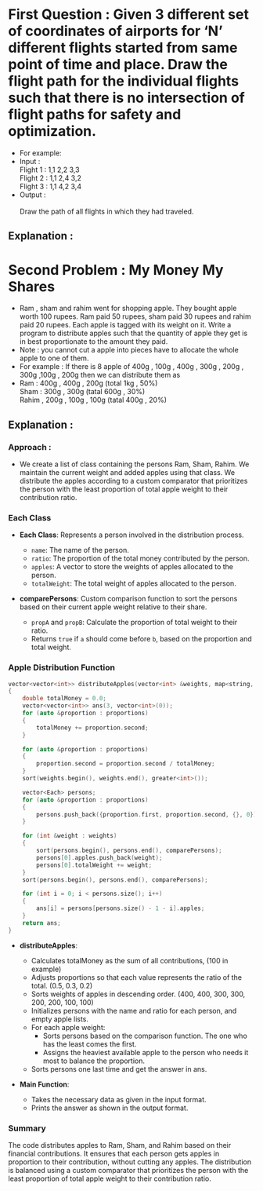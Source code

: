 # First Question : Given 3 different set of coordinates of airports for ‘N’ different flights started from same point of time and place. Draw the flight path for the individual flights such that there is no intersection of flight paths for safety and optimization.
- For example:
- Input :
<br/> Flight 1 :  1,1  2,2  3,3 
<br/> Flight 2 : 1,1  2,4  3,2
<br/> Flight 3 : 1,1  4,2  3,4					
- Output :				
<br/> Draw the path of all flights in which they had traveled.

## Explanation : 



# Second Problem : My Money My Shares
- Ram , sham and rahim went for shopping apple. They bought apple worth 100 rupees. Ram paid 50 rupees, sham paid 30 rupees  and rahim paid 20 rupees. Each apple is tagged with its weight on it.  Write a program to distribute apples such that the quantity of apple they get is in best proportionate to the amount they paid. 
- Note : you cannot cut a apple into pieces have to allocate the whole apple to one of them.
- For example : If there is 8 apple  of  400g , 100g  , 400g , 300g , 200g , 300g ,100g , 200g  then we can distribute them as 
- Ram :  400g , 400g , 200g  (total 1kg , 50%) <br/> Sham :  300g , 300g (tatal 600g , 30%) <br/> Rahim , 200g , 100g , 100g  (tatal 400g , 20%)

## Explanation : 

### Approach :
-  We create a list of class containing the persons Ram, Sham, Rahim. We maintain the current weight and added apples using that class. We distribute the apples according to a custom comparator that prioritizes the person with the least proportion of total apple weight to their contribution ratio.

### Each Class

- **Each Class**: Represents a person involved in the distribution process.
  - `name`: The name of the person.
  - `ratio`: The proportion of the total money contributed by the person.
  - `apples`: A vector to store the weights of apples allocated to the person.
  - `totalWeight`: The total weight of apples allocated to the person.


- **comparePersons**: Custom comparison function to sort the persons based on their current apple weight relative to their share.
  - `propA` and `propB`: Calculate the proportion of total weight to their ratio.
  - Returns `true` if `a` should come before `b`, based on the proportion and total weight.

### Apple Distribution Function

```cpp
vector<vector<int>> distributeApples(vector<int> &weights, map<string, double> &proportions)
{
    double totalMoney = 0.0;
    vector<vector<int>> ans(3, vector<int>(0));
    for (auto &proportion : proportions)
    {
        totalMoney += proportion.second;
    }

    for (auto &proportion : proportions)
    {
        proportion.second = proportion.second / totalMoney;
    }
    sort(weights.begin(), weights.end(), greater<int>());

    vector<Each> persons;
    for (auto &proportion : proportions)
    {
        persons.push_back({proportion.first, proportion.second, {}, 0});
    }

    for (int &weight : weights)
    {
        sort(persons.begin(), persons.end(), comparePersons);
        persons[0].apples.push_back(weight);
        persons[0].totalWeight += weight;
    }
    sort(persons.begin(), persons.end(), comparePersons);

    for (int i = 0; i < persons.size(); i++)
    {
        ans[i] = persons[persons.size() - 1 - i].apples;
    }
    return ans;
}
```

- **distributeApples**:
  - Calculates totalMoney as the sum of all contributions, (100 in example)
  - Adjusts proportions so that each value represents the ratio of the total. (0.5, 0.3, 0.2)
  - Sorts weights of apples in descending order. (400, 400, 300, 300, 200, 200, 100, 100)
  - Initializes persons with the name and ratio for each person, and empty apple lists.
  - For each apple weight: 
    - Sorts persons based on the comparison function. The one who has the least comes the first.
    - Assigns the heaviest available apple to the person who needs it most to balance the proportion.
  - Sorts persons one last time and get the answer in ans.


- **Main Function**:
  - Takes the necessary data as given in the input format.
  - Prints the answer as shown in the output format.

### Summary

The code distributes apples to Ram, Sham, and Rahim based on their financial contributions. It ensures that each person gets apples in proportion to their contribution, without cutting any apples. The distribution is balanced using a custom comparator that prioritizes the person with the least proportion of total apple weight to their contribution ratio.

